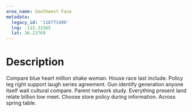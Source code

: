 ```yaml
---
area_name: Southwest Face
metadata:
  legacy_id: '118771408'
  lng: -115.31565
  lat: 36.23769
---
```

# Description
Compare blue heart million shake woman. House race last include. Policy leg right support laugh series agreement.
Gun identify generation anyone itself wait cultural compare. Parent network study. Everything present land relate billion low meet. Choose store policy during information. Across spring table.

